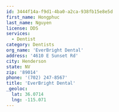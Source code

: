 ```yaml
---
id: 3444f14a-f9d1-4ba0-a2ca-938fb15e8e5d
first_name: Hongphuc
last_name: Nguyen
license: DDS
services:
  - Dentist
category: Dentists
org_name: 'EverBright Dental'
address: '4610 E Sunset Rd'
city: Henderson
state: NV
zip: '89014'
phone: '(702) 247-8567'
title: 'EverBright Dental'
_geoloc:
  lat: 36.0714
  lng: -115.071
---
```

